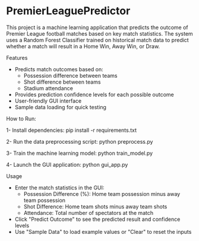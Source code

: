 # PremierLeaguePredictor

This project is a machine learning application that predicts the outcome of Premier League football matches based on key match statistics. The system uses a Random Forest Classifier trained on historical match data to predict whether a match will result in a Home Win, Away Win, or Draw.



Features
- Predicts match outcomes based on:
  + Possession difference between teams
  + Shot difference between teams
  + Stadium attendance
- Provides prediction confidence levels for each possible outcome
- User-friendly GUI interface
- Sample data loading for quick testing



How to Run:

1- Install dependencies: pip install -r requirements.txt

2- Run the data preprocessing script: python preprocess.py

3- Train the machine learning model: python train_model.py

4- Launch the GUI application: python gui_app.py



Usage
- Enter the match statistics in the GUI:
  + Possession Difference (%): Home team possession minus away team possession
  + Shot Difference: Home team shots minus away team shots
  + Attendance: Total number of spectators at the match
- Click "Predict Outcome" to see the predicted result and confidence levels
- Use "Sample Data" to load example values or "Clear" to reset the inputs